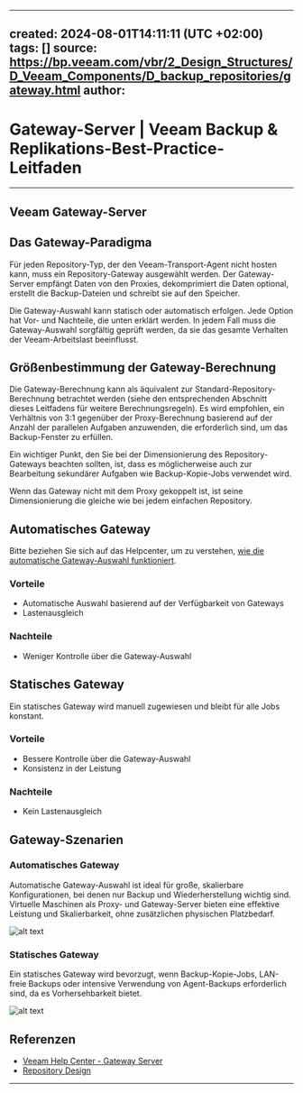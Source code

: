 
---
created: 2024-08-01T14:11:11 (UTC +02:00)
tags: []
source: https://bp.veeam.com/vbr/2_Design_Structures/D_Veeam_Components/D_backup_repositories/gateway.html
author: 
---

# Gateway-Server | Veeam Backup & Replikations-Best-Practice-Leitfaden

---
## [](https://bp.veeam.com/vbr/2_Design_Structures/D_Veeam_Components/D_backup_repositories/gateway.html#veeam-gateway-server)Veeam Gateway-Server

## [](https://bp.veeam.com/vbr/2_Design_Structures/D_Veeam_Components/D_backup_repositories/gateway.html#the-gateway-paradigm)Das Gateway-Paradigma

Für jeden Repository-Typ, der den Veeam-Transport-Agent nicht hosten kann, muss ein Repository-Gateway ausgewählt werden. Der Gateway-Server empfängt Daten von den Proxies, dekomprimiert die Daten optional, erstellt die Backup-Dateien und schreibt sie auf den Speicher.

Die Gateway-Auswahl kann statisch oder automatisch erfolgen. Jede Option hat Vor- und Nachteile, die unten erklärt werden. In jedem Fall muss die Gateway-Auswahl sorgfältig geprüft werden, da sie das gesamte Verhalten der Veeam-Arbeitslast beeinflusst.

## [](https://bp.veeam.com/vbr/2_Design_Structures/D_Veeam_Components/D_backup_repositories/gateway.html#gateway-compute-sizing)Größenbestimmung der Gateway-Berechnung

Die Gateway-Berechnung kann als äquivalent zur Standard-Repository-Berechnung betrachtet werden (siehe den entsprechenden Abschnitt dieses Leitfadens für weitere Berechnungsregeln). Es wird empfohlen, ein Verhältnis von 3:1 gegenüber der Proxy-Berechnung basierend auf der Anzahl der parallelen Aufgaben anzuwenden, die erforderlich sind, um das Backup-Fenster zu erfüllen.

Ein wichtiger Punkt, den Sie bei der Dimensionierung des Repository-Gateways beachten sollten, ist, dass es möglicherweise auch zur Bearbeitung sekundärer Aufgaben wie Backup-Kopie-Jobs verwendet wird.

Wenn das Gateway nicht mit dem Proxy gekoppelt ist, ist seine Dimensionierung die gleiche wie bei jedem einfachen Repository.

## [](https://bp.veeam.com/vbr/2_Design_Structures/D_Veeam_Components/D_backup_repositories/gateway.html#automatic-gateway)Automatisches Gateway

Bitte beziehen Sie sich auf das Helpcenter, um zu verstehen, [wie die automatische Gateway-Auswahl funktioniert](https://helpcenter.veeam.com/docs/backup/vsphere/gateway_server.html).

### Vorteile

-   Automatische Auswahl basierend auf der Verfügbarkeit von Gateways
-   Lastenausgleich

### Nachteile

-   Weniger Kontrolle über die Gateway-Auswahl

## [](https://bp.veeam.com/vbr/2_Design_Structures/D_Veeam_Components/D_backup_repositories/gateway.html#static-gateway)Statisches Gateway

Ein statisches Gateway wird manuell zugewiesen und bleibt für alle Jobs konstant.

### Vorteile

-   Bessere Kontrolle über die Gateway-Auswahl
-   Konsistenz in der Leistung

### Nachteile

-   Kein Lastenausgleich

## [](https://bp.veeam.com/vbr/2_Design_Structures/D_Veeam_Components/D_backup_repositories/gateway.html#gateway-scenarios)Gateway-Szenarien

### Automatisches Gateway

Automatische Gateway-Auswahl ist ideal für große, skalierbare Konfigurationen, bei denen nur Backup und Wiederherstellung wichtig sind. Virtuelle Maschinen als Proxy- und Gateway-Server bieten eine effektive Leistung und Skalierbarkeit, ohne zusätzlichen physischen Platzbedarf.

![alt text](https://bp.veeam.com/vbr/2_Design_Structures/D_Veeam_Components/D_backup_repositories/media/Gateways_1.jpg "Many to one configuration")

### Statisches Gateway

Ein statisches Gateway wird bevorzugt, wenn Backup-Kopie-Jobs, LAN-freie Backups oder intensive Verwendung von Agent-Backups erforderlich sind, da es Vorhersehbarkeit bietet.

![alt text](https://bp.veeam.com/vbr/2_Design_Structures/D_Veeam_Components/D_backup_repositories/media/Gateways_2.jpg "Many to many configuration")

## [](https://bp.veeam.com/vbr/2_Design_Structures/D_Veeam_Components/D_backup_repositories/gateway.html#references)Referenzen

-   [Veeam Help Center - Gateway Server](https://helpcenter.veeam.com/docs/backup/vsphere/gateway_server.html)
-   [Repository Design](https://bp.veeam.com/vbr/2_Design_Structures/D_Veeam_Components/D_backup_repositories/index)

___
